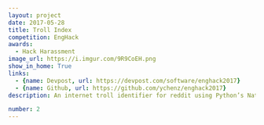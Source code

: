 ```yaml
---
layout: project
date: 2017-05-28
title: Troll Index
competition: EngHack
awards:
  - Hack Harassment
image_url: https://i.imgur.com/9R9CoEH.png
show_in_home: True
links:
  - {name: Devpost, url: https://devpost.com/software/enghack2017}
  - {name: Github, url: https://github.com/ychenz/enghack2017}
description: An internet troll identifier for reddit using Python’s Natural Language Toolkit’s sentiment analysis

number: 2
---
```

